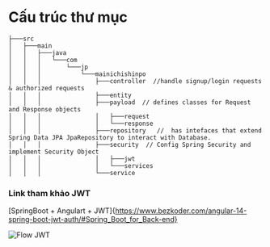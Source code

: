 # Cấu trúc thư mục
```
├───src
│   ├───main
│   │   ├───java
│   │   │   └───com
│   │   │       └───jp
│   │   │           └───mainichishinpo
│   │   │               ├───controller  //handle signup/login requests & authorized requests
│   │   │               ├───entity
│   │   │               ├───payload  // defines classes for Request and Response objects
│   │   │               │   ├───request
│   │   │               │   └───response
│   │   │               ├───repository   //  has intefaces that extend Spring Data JPA JpaRepository to interact with Database.
│   │   │               ├───security  // Config Spring Security and implement Security Object
│   │   │               │   ├───jwt
│   │   │               │   └───services
│   │   │               └───service

```

### Link tham khảo JWT 
[SpringBoot + Angulart + JWT]{https://www.bezkoder.com/angular-14-spring-boot-jwt-auth/#Spring_Boot_for_Back-end}

![Flow JWT](https://www.bezkoder.com/wp-content/uploads/angular-14-spring-boot-jwt-authentication-authorization-flow.png)